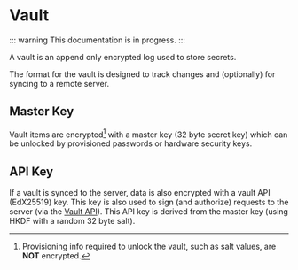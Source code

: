 # Vault

::: warning
This documentation is in progress.
:::

A vault is an append only encrypted log used to store secrets.

The format for the vault is designed to track changes and (optionally) for syncing to a remote server.

## Master Key

Vault items are encrypted[^1] with a master key (32 byte secret key) which can be unlocked by provisioned passwords or hardware security keys.

## API Key

If a vault is synced to the server, data is also encrypted with a vault API (EdX25519) key. This key is also used to sign (and authorize) requests to the server (via the [Vault API](/docs/restapi/vault.md)).
This API key is derived from the master key (using HKDF with a random 32 byte salt).

[^1]: Provisioning info required to unlock the vault, such as salt values, are **NOT** encrypted.
